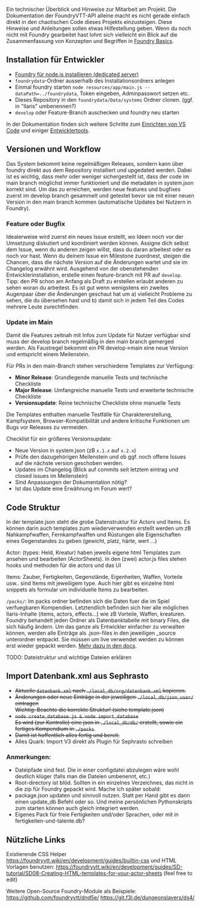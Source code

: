 Ein technischer Überblick und Hinweise zur Mitarbeit am Projekt.
Die Dokumentation der FoundryVTT-API alleine macht es nicht gerade einfach direkt in den chaotischen Code dieses Projekts einzusteigen.
Diese Hinweise und Anleitungen sollen etwas Hilfestellung geben.
Wenn du noch nicht mit Foundry gearbeitet hast lohnt sich vielleicht ein Blick auf die Zusammenfassung von Konzepten und Begriffen in [Foundry Basics](docs/foundry-basics.md).

## Installation für Entwickler

-   [Foundry für node.js installieren (dedicated server)](https://foundryvtt.com/article/installation/)
-   `foundrydata`-Ordner ausserhalb des Installationsordners anlegen
-   Einmal foundry starten `node resources/app/main.js --dataPath=../foundrydata`, Token eingeben, Adminpasswort setzen etc.
-   Dieses Repository in den `foundrydata/Data/systems` Ordner clonen. (ggf. in "Ilaris" umbenennen?)
-   `develop` oder Feature-Branch auschecken und foundry neu starten

In der Dokumentation finden sich weitere Schritte zum
[Einrichten von VS Code](./docs/develop/tools.md#vs-code)
und einiger [Entwicklertools](./docs/deveolop/tools.md#husky-pre-commit).

## Versionen und Workflow

Das System bekommt keine regelmäßigen Releases, sondern kann über foundry direkt aus dem Repository installiert und upgedated werden.
Dabei ist es wichtig, dass mehr oder weniger sichergestellt ist, dass der code im main branch möglichst immer funktioniert und die metadaten in system.json korrekt sind.
Um das zu erreichen, werden neue features und bugfixes zuerst im develop branch gesammelt und getestet bevor sie mit einer neuen Version in den main branch kommen (automatische Updates bei Nutzern in Foundry).

### Feature oder Bugfix

Idealerweise wird zuerst ein neues Issue erstellt, wo Ideen noch vor der Umsetzung diskutiert und koordiniert werden können.
Assigne dich selbst dem Issue, wenn du anderen zeigen willst, dass du daran arbeitest oder es noch vor hast.
Wenn du deinem Issue ein Milestone zuordnest, steigen die Chancen, dass die nächste Version auf die Änderungen wartet und sie im Changelog erwähnt wird.
Ausgehend von der obenstehenden Entwicklerinstallation, erstelle einen feature-branch mit PR auf `develop`.
Tipp: den PR schon am Anfang als Draft zu erstellen erlaubt anderen zu sehen woran du arbeitest.
Es ist gut wenn wenigstens ein zweites Augenpaar über die Änderungen geschaut hat um
a) vielleicht Probleme zu sehen, die du übersehen hast und
b) damit sich in jedem Teil des Codes mehrere Leute zurechtfinden.

### Update im Main

Damit die Features zeitnah mit Infos zum Update für Nutzer verfügbar sind muss der develop branch regelmäßig in den main branch gemerged werden.
Als Faustregel bekommt ein PR develop->main eine neue Version und entspricht einem Meilenstein.

Für PRs in den main-Branch stehen verschiedene Templates zur Verfügung:

-   **Minor Release**: Grundlegende manuelle Tests und technische Checkliste
-   **Major Release**: Umfangreiche manuelle Tests und erweiterte technische Checkliste
-   **Versionsupdate**: Reine technische Checkliste ohne manuelle Tests

Die Templates enthalten manuelle Testfälle für Charaktererstellung, Kampfsystem, Browser-Kompatibilität und andere kritische Funktionen um Bugs vor Releases zu vermeiden.

Checklist für ein größeres Versionsupdate:

-   Neue Version in system.json (zB `x.1.x` auf `x.2.x`)
-   Prüfe den dazugehörigen Meilenstein und ob ggf. noch offene Issues auf die nächste version geschoben werden.
-   Updates im Changelog (Blick auf commits seit letztem eintrag und closed issues im Meilenstein)
-   Sind Anpassungen der Dokumentation nötig?
-   Ist das Update eine Erwähnung im Forum wert?

## Code Struktur

In der template.json steht die grobe Datenstruktur für Actors und Items. Es können darin auch templates zum wiederverwenden erstellt werden um zB Nahkampfwaffen, Fernkampfwaffen und Rüstungen alle Eigenschaften eines Gegenstandes zu geben (gewicht, platz, härte, wert ...)

Actor: (types: Held, Kreatur) haben jeweils eigene html Templates zum ansehen und bearbeiten (ActorSheets). In den (zwei) actor.js files stehen hooks und methoden für die actors und das UI

Items: Zauber, Fertigkeiten, Gegenstände, Eigenheiten, Waffen, Vorteile usw.. sind Items mit jeweiligem type. Auch hier gibt es einzelne html snippets als formular um individuelle Items zu bearbeiten.

`/packs/`: Im packs ordner befinden sich die Daten fuer die im Spiel verfuegbaren Kompendien. Letztendlich befinden
sich hier alle möglichen Ilaris-Inhalte (items, actors, effects...) wie zB Vorteile, Waffen, kreaturen.
Foundry behandelt jeden Ordner als Datenbanktabelle mit binary Files, die sich häufig ändern. Um das ganze als Entwickler
einfacher zu verwalten können, werden alle Einträge als .json-files in den jeweiligen \_source unterordner entpackt.
Sie müssen um live verwendet werden zu können erst wieder gepackt werden. [Mehr dazu in den docs](./docs/packs.md).

TODO: Dateistruktur und wichtige Dateien erklären

## Import Datenbank.xml aus Sephrasto

-   ~~Aktuelle `datenbank.xml` nach `./local_db/org/datenbank.xml` kopieren.~~
-   ~~Änderungen oder neue Einträge in der jeweiligen `./local_db/json_user/` eintragen~~  
     ~~Wichtig: Beachte die korrekte Struktur! (siehe template.json)~~
-   ~~`node create_database.js & node import_database`~~  
     ~~Es wird (zur Kontrolle) eine json in `./local_db/db/` erstellt, sowie ein fertiges Kompendium in `./packs`~~.
-   ~~Damit ist hoffentlich alles fertig und bereit.~~
-   Alles Quark: Import V3 direkt als Plugin für Sephrasto schreiben

### Anmerkungen:

-   Dateipfade sind fest. Die in einer configdatei abzulegen wäre wohl deutlich klüger (falls man die Dateien umbenennt, etc.)
-   Root-directory ist blöd. Sollten in ein einzelnes Verzeichnes, das nicht in die zip für Foundry gepackt wird. Mache ich später sobald:
-   package.json updaten und sinnvoll nutzen. Statt per Hand gibt es dann einen update_db Befehl oder so. Und meine persönlichen Pythonskripts zum starten können auch gleich integriert werden.
-   Eigenes Pack für freie Fertigkeiten und/oder Sprachen, oder mit in fertigkeiten-und-talente.db?

## Nützliche Links

Existierende CSS Helper
https://foundryvtt.wiki/en/development/guides/builtin-css
und HTML Vorlagen benutzen:
https://foundryvtt.wiki/en/development/guides/SD-tutorial/SD08-Creating-HTML-templates-for-your-actor-sheets
(feel free to edit)

Weitere Open-Source Foundry-Module als Beispiele:
https://github.com/foundryvtt/dnd5e/
https://git.f3l.de/dungeonslayers/ds4/
